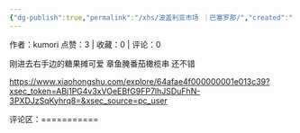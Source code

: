 ```yaml
---
{"dg-publish":true,"permalink":"/xhs/波盖利亚市场 ｜巴塞罗那/","created":"2025-03-17T22:06:22.480+08:00","updated":"2025-03-17T22:06:22.480+08:00"}
---
```


作者：kumori
点赞：3   |   收藏：0   |   评论：0

刚进去右手边的糖果摊可爱
章鱼腌番茄橄榄串 还不错

https://www.xiaohongshu.com/explore/64afae4f000000001e013c39?xsec_token=ABj1PG4v3xVOeEBfG9FP7lhJSDuFhN-3PXDJzSqKyhrq8=&xsec_source=pc_user

评论区：===========

